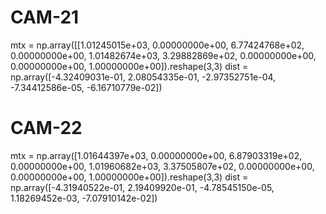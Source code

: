 # CAM-21
mtx = np.array([[1.01245015e+03, 0.00000000e+00, 6.77424768e+02, 0.00000000e+00, 1.01482674e+03, 3.29882869e+02, 0.00000000e+00, 0.00000000e+00, 1.00000000e+00]).reshape(3,3)
dist = np.array([-4.32409031e-01, 2.08054335e-01, -2.97352751e-04, -7.34412586e-05, -6.16710779e-02])

# CAM-22
mtx = np.array([1.01644397e+03, 0.00000000e+00, 6.87903319e+02, 0.00000000e+00, 1.01960682e+03, 3.37505807e+02, 0.00000000e+00, 0.00000000e+00, 1.00000000e+00]).reshape(3,3)
dist = np.array([-4.31940522e-01, 2.19409920e-01, -4.78545150e-05, 1.18269452e-03, -7.07910142e-02])
